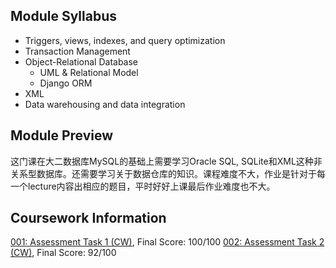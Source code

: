 ## Module Syllabus

- Triggers, views, indexes, and query optimization 
- Transaction Management
- Object-Relational Database
  - UML & Relational Model
  - Django ORM
- XML
- Data warehousing and data integration



## Module Preview

这门课在大二数据库MySQL的基础上需要学习Oracle SQL, SQLite和XML这种非关系型数据库。还需要学习关于数据仓库的知识。课程难度不大，作业是针对于每一个lecture内容出相应的题目，平时好好上课最后作业难度也不大。

## Coursework Information

[001: Assessment Task 1 (CW)](https://github.com/nothairyyq/Data-Science-XJTLU/blob/main/CPT201TC/Coursework/CPT201TC_Assessment_Task%20001.pdf), Final Score: 100/100
[002: Assessment Task 2 (CW)](), Final Score: 92/100
